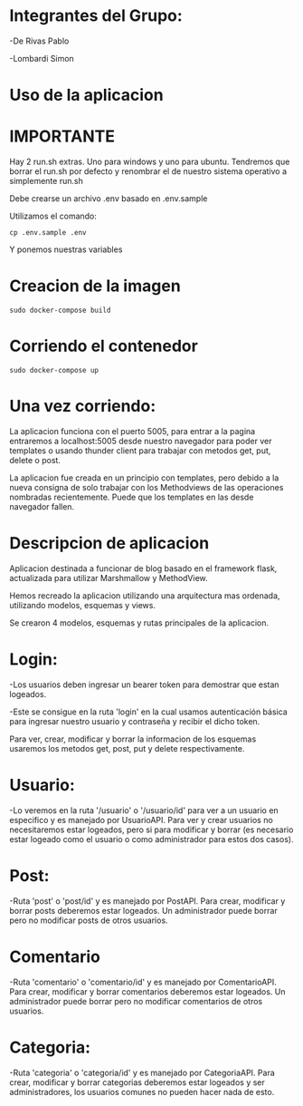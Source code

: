 # Integrantes del Grupo: 

-De Rivas Pablo

-Lombardi Simon

# Uso de la aplicacion

# IMPORTANTE

Hay 2 run.sh extras. Uno para windows y uno para ubuntu. Tendremos que borrar el run.sh por defecto y renombrar el de nuestro sistema operativo a simplemente run.sh

Debe crearse un archivo .env basado en .env.sample

Utilizamos el comando:

`cp .env.sample .env`

Y ponemos nuestras variables

# Creacion de la imagen

`sudo docker-compose build`

# Corriendo el contenedor

`sudo docker-compose up`

# Una vez corriendo:

La aplicacion funciona con el puerto 5005, para entrar a la pagina entraremos a localhost:5005 desde nuestro navegador para poder ver templates o usando thunder client para trabajar con metodos get, put, delete o post.

La aplicacion fue creada en un principio con templates, pero debido a la nueva consigna de solo trabajar con los Methodviews de las operaciones nombradas recientemente. Puede que los templates en las desde navegador fallen.

# Descripcion de aplicacion
Aplicacion destinada a funcionar de blog basado en el framework flask, actualizada para utilizar Marshmallow y MethodView.

Hemos recreado la aplicacion utilizando una arquitectura mas ordenada, utilizando modelos, esquemas y views.

Se crearon 4 modelos, esquemas y rutas principales de la aplicacion.

# Login:

  -Los usuarios deben ingresar un bearer token para demostrar que estan logeados.
  
  -Este se consigue en la ruta 'login' en la cual usamos autenticación básica para ingresar nuestro usuario y contraseña y recibir el dicho token.


Para ver, crear, modificar y borrar la informacion de los esquemas usaremos los metodos get, post, put y delete respectivamente.


# Usuario:

  -Lo veremos en la ruta '/usuario' o '/usuario/id' para ver a un usuario en especifico y es manejado por UsuarioAPI. Para ver y crear usuarios no necesitaremos estar logeados, pero si para modificar y borrar (es necesario estar logeado como el usuario o como administrador para estos dos casos).

# Post:

  -Ruta 'post' o 'post/id' y es manejado por PostAPI. Para crear, modificar y borrar posts deberemos estar logeados. Un administrador puede borrar pero no modificar posts de otros usuarios.

# Comentario

  -Ruta 'comentario' o 'comentario/id' y es manejado por ComentarioAPI. Para crear, modificar y borrar comentarios deberemos estar logeados. Un administrador puede borrar pero no modificar comentarios de otros usuarios.
  
# Categoria:

  -Ruta 'categoria' o 'categoria/id' y es manejado por CategoriaAPI. Para crear, modificar y borrar categorias deberemos estar logeados y ser administradores, los usuarios comunes no pueden hacer nada de esto.

